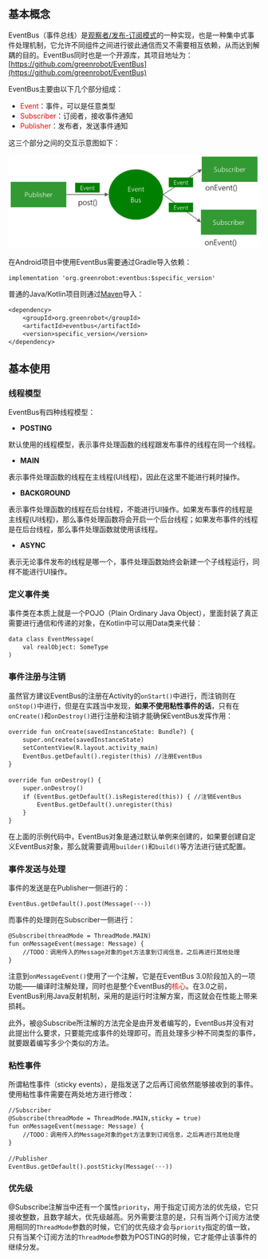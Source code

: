 ## 基本概念

EventBus（事件总线）是[观察者/发布-订阅模式](DesignPattern/行为型设计模式?id=七、observer)的一种实现，也是一种集中式事件处理机制，它允许不同组件之间进行彼此通信而又不需要相互依赖，从而达到解耦的目的。EventBus同时也是一个开源库，其项目地址为：[https://github.com/greenrobot/EventBus](https://github.com/greenrobot/EventBus)

EventBus主要由以下几个部分组成：

+ <font color=red>Event</font>：事件，可以是任意类型
+ <font color=red>Subscriber</font>：订阅者，接收事件通知
+ <font color=red>Publisher</font>：发布者，发送事件通知

这三个部分之间的交互示意图如下：

![](pics/EventBus-Publish-Subscribe.png)

在Android项目中使用EventBus需要通过Gradle导入依赖：

```
implementation 'org.greenrobot:eventbus:$specific_version'
```

普通的Java/Kotlin项目则通过[Maven](/Maven/maven)导入：

```
<dependency>
    <groupId>org.greenrobot</groupId>
    <artifactId>eventbus</artifactId>
    <version>specific_version</version>
</dependency>
```

## 基本使用

### 线程模型

EventBus有四种线程模型：

+ **POSTING**

默认使用的线程模型，表示事件处理函数的线程跟发布事件的线程在同一个线程。

+ **MAIN**

表示事件处理函数的线程在主线程(UI线程)，因此在这里不能进行耗时操作。

+ **BACKGROUND**

表示事件处理函数的线程在后台线程，不能进行UI操作。如果发布事件的线程是主线程(UI线程)，那么事件处理函数将会开启一个后台线程；如果发布事件的线程是在后台线程，那么事件处理函数就使用该线程。

+ **ASYNC**

表示无论事件发布的线程是哪一个，事件处理函数始终会新建一个子线程运行，同样不能进行UI操作。

### 定义事件类

事件类在本质上就是一个POJO（Plain Ordinary Java Object），里面封装了真正需要进行通信和传递的对象，在Kotlin中可以用Data类来代替：

```
data class EventMessage(
    val realObject: SomeType
)
```

### 事件注册与注销

虽然官方建议EventBus的注册在Activity的`onStart()`中进行，而注销则在`onStop()`中进行，但是在实践当中发现，**如果不使用粘性事件的话**，只有在`onCreate()`和`onDestroy()`进行注册和注销才能确保EventBus发挥作用：

```
override fun onCreate(savedInstanceState: Bundle?) {
    super.onCreate(savedInstanceState)
    setContentView(R.layout.activity_main)
    EventBus.getDefault().register(this) //注册EventBus
}

override fun onDestroy() {
    super.onDestroy()
    if (EventBus.getDefault().isRegistered(this)) { //注销EventBus
        EventBus.getDefault().unregister(this)
    }
}
```

在上面的示例代码中，EventBus对象是通过默认单例来创建的，如果要创建自定义EventBus对象，那么就需要调用`builder()`和`build()`等方法进行链式配置。

### 事件发送与处理

事件的发送是在Publisher一侧进行的：

```
EventBus.getDefault().post(Message(···))
```

而事件的处理则在Subscriber一侧进行：

```
@Subscribe(threadMode = ThreadMode.MAIN)
fun onMessageEvent(message: Message) {
    //TODO：调用传入的Message对象的get方法拿到订阅信息，之后再进行其他处理
}
```

注意到`onMessageEvent()`使用了一个注解，它是在EventBus 3.0阶段加入的一项功能——编译时注解处理，同时也是整个EventBus的<font color=red>核心</font>。在3.0之前，EventBus利用Java反射机制，采用的是运行时注解方案，而这就会在性能上带来损耗。

此外，被@Subscribe所注解的方法完全是由开发者编写的，EventBus并没有对此提出什么要求，只要能完成事件的处理即可。而且处理多少种不同类型的事件，就要跟着编写多少个类似的方法。

### 粘性事件

所谓粘性事件（sticky events），是指发送了之后再订阅依然能够接收到的事件。使用粘性事件需要在两处地方进行修改：

```
//Subscriber
@Subscribe(threadMode = ThreadMode.MAIN,sticky = true)
fun onMessageEvent(message: Message) {
    //TODO：调用传入的Message对象的get方法拿到订阅信息，之后再进行其他处理
}

//Publisher
EventBus.getDefault().postSticky(Message(···))
```

### 优先级

@Subscribe注解当中还有一个属性`priority`，用于指定订阅方法的优先级，它只接收整数，且数字越大，优先级越高。另外需要注意的是，只有当两个订阅方法使用相同的`ThreadMode`参数的时候，它们的优先级才会与`priority`指定的值一致，只有当某个订阅方法的`ThreadMode`参数为POSTING的时候，它才能停止该事件的继续分发。
